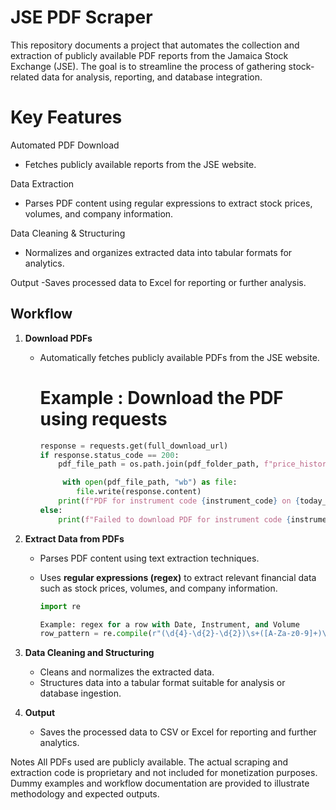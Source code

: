 # JSE PDF Scraper

This repository documents a project that automates the collection and extraction of publicly available PDF reports from the Jamaica Stock Exchange (JSE). The goal is to streamline the process of gathering stock-related data for analysis, reporting, and database integration.

# Key Features

Automated PDF Download
- Fetches publicly available reports from the JSE website.

Data Extraction
- Parses PDF content using regular expressions to extract stock prices, volumes, and company information.

Data Cleaning & Structuring
- Normalizes and organizes extracted data into tabular formats for analytics.

Output
-Saves processed data to Excel for reporting or further analysis.


## Workflow

1. **Download PDFs**  
   - Automatically fetches publicly available PDFs from the JSE website.

     # Example : Download the PDF using requests
        ```python
        response = requests.get(full_download_url)
        if response.status_code == 200:
            pdf_file_path = os.path.join(pdf_folder_path, f"price_history_{instrument_code}_{today_date}.pdf")

             with open(pdf_file_path, "wb") as file:
                file.write(response.content)
            print(f"PDF for instrument code {instrument_code} on {today_date} downloaded successfully: {pdf_file_path}")
        else:
            print(f"Failed to download PDF for instrument code {instrument_code}. Status code: {response.status_code}") ```

2. **Extract Data from PDFs**  
   - Parses PDF content using text extraction techniques.
   - Uses **regular expressions (regex)** to extract relevant financial data such as stock prices, volumes, and company information.

      ```python
      import re

      Example: regex for a row with Date, Instrument, and Volume
      row_pattern = re.compile(r"(\d{4}-\d{2}-\d{2})\s+([A-Za-z0-9]+)\s+(\d+)")```
     

3. **Data Cleaning and Structuring**  
   - Cleans and normalizes the extracted data.
   - Structures data into a tabular format suitable for analysis or database ingestion.

4. **Output**  
   - Saves the processed data to CSV or Excel for reporting and further analytics.
  

Notes
All PDFs used are publicly available.
The actual scraping and extraction code is proprietary and not included for monetization purposes.
Dummy examples and workflow documentation are provided to illustrate methodology and expected outputs.

